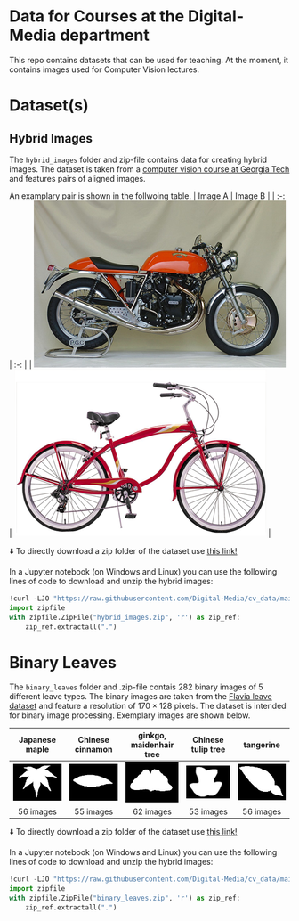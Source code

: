 # Data for Courses at the Digital-Media department

This repo contains datasets that can be used for teaching. 
At the moment, it contains images used for Computer Vision lectures.

# Dataset(s)
## Hybrid Images
The `hybrid_images` folder and zip-file contains data for creating hybrid images. 
The dataset is taken from a [computer vision course at Georgia Tech](https://dellaert.github.io/19F-4476/proj1.html) and features pairs of aligned images. 

An examplary pair is shown in the follwoing table. 
|  Image A |  Image B  |
| :-: | :-: |
| ![a motorcyle](/hybrid_images/2a_motorcycle.bmp "a motorcylce") | ![a bike](/hybrid_images/2b_bicycle.bmp "a bike") |

:arrow_down: To directly download a zip folder of the dataset use [this link!](https://github.com/Digital-Media/cv_data/blob/main/hybrid_images.zip?raw=true)

In a Jupyter notebook (on Windows and Linux) you can use the following lines of code to download and unzip the hybrid images:
```python
!curl -LJO "https://raw.githubusercontent.com/Digital-Media/cv_data/main/hybrid_images.zip" --silent
import zipfile
with zipfile.ZipFile("hybrid_images.zip", 'r') as zip_ref:
    zip_ref.extractall(".")
```

# Binary Leaves
The `binary_leaves` folder and .zip-file contais 282 binary images of 5 different leave types. 
The binary images are taken from the [Flavia leave dataset](https://flavia.sourceforge.net/) and feature a resolution of $170 \times 128$ pixels. The dataset is intended for binary image processing.
Exemplary images are shown below. 

|  Japanese maple |  Chinese cinnamon  | ginkgo, maidenhair tree | Chinese tulip tree | tangerine |
| :-: | :-: | :-: | :-: | :-: |
| ![a Japanes maple leave](/binary_leaves/0/000.png) | ![a Chinese cinnamon leave](/binary_leaves/1/000.png) | ![a ginkgo, maidenhair tree leave](/binary_leaves/2/000.png) | ![a Chinese tulip tree leave](/binary_leaves/3/000.png) | ![a tangerine leave](/binary_leaves/4/000.png) |
| 56 images | 55 images | 62 images | 53 images | 56 images |

:arrow_down: To directly download a zip folder of the dataset use [this link!](https://github.com/Digital-Media/cv_data/blob/main/binary_leaves.zip?raw=true)

In a Jupyter notebook (on Windows and Linux) you can use the following lines of code to download and unzip the hybrid images:
```python
!curl -LJO "https://raw.githubusercontent.com/Digital-Media/cv_data/main/binary_leaves.zip" --silent
import zipfile
with zipfile.ZipFile("binary_leaves.zip", 'r') as zip_ref:
    zip_ref.extractall(".")
```
